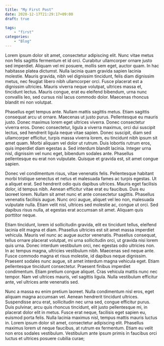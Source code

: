 ```yaml
---
title: "My First Post"
date: 2020-12-17T21:29:17+09:00
draft: true

tags: 
    - "first"
categories: 
    - "Blog"
---
```


Lorem ipsum dolor sit amet, consectetur adipiscing elit. Nunc vitae metus non felis sagittis fermentum et id orci. Curabitur ullamcorper ornare justo sed imperdiet. Aliquam vel mi posuere, mollis sem eget, auctor quam. In hac habitasse platea dictumst. Nulla lacinia quam gravida sapien lacinia molestie. Mauris gravida, nibh vel dignissim tincidunt, felis diam dignissim metus, nec feugiat libero nibh ullamcorper orci. Fusce placerat est a dignissim ultricies. Mauris viverra neque volutpat, ultrices massa et, tincidunt lectus. Mauris congue, erat eu eleifend bibendum, urna nunc convallis leo, sed cursus nisl lacus commodo dolor. Maecenas rhoncus blandit mi non volutpat.

Phasellus eget tempus ante. Nullam mattis sagittis metus. Etiam sagittis consequat arcu ut ornare. Maecenas ut justo purus. Pellentesque eu mauris justo. Donec maximus lorem eget ultrices viverra. Donec consectetur viverra eros. Donec consectetur, ligula a viverra maximus, orci dui suscipit lectus, sed hendrerit ligula neque vitae sapien. Donec suscipit, diam sed ullamcorper efficitur, turpis massa viverra lorem, eu tincidunt nibh ipsum sit amet quam. Morbi aliquam vel dolor ut rutrum. Duis lobortis rutrum eros, quis imperdiet diam egestas a. Sed interdum blandit lacinia. Integer urna nisl, dignissim vel nunc eget, bibendum sodales ante. Phasellus pellentesque eu erat non vulputate. Quisque et gravida est, sit amet congue sapien.

Donec vel condimentum risus, vitae venenatis felis. Pellentesque habitant morbi tristique senectus et netus et malesuada fames ac turpis egestas. Ut a aliquet erat. Sed hendrerit odio quis dapibus ultrices. Mauris eget facilisis dolor, id tempus nibh. Aenean efficitur vitae erat eu faucibus. Duis eu laoreet lorem. Nullam sit amet nunc et ante consectetur sagittis. Phasellus venenatis facilisis augue. Nunc orci augue, aliquet vel leo non, malesuada vulputate nulla. Etiam velit nisl, ultrices sed molestie ac, congue ut orci. Sed dapibus risus nulla, at egestas erat accumsan sit amet. Aliquam quis porttitor neque.

Etiam tincidunt, lorem id sollicitudin gravida, elit ex tincidunt tellus, eleifend lacinia elit magna et diam. Phasellus ultricies est sit amet massa imperdiet vehicula. Mauris vel nunc ac augue auctor venenatis. Phasellus consequat, tellus ornare placerat volutpat, mi urna sollicitudin orci, ut gravida nisi lorem quis urna. Donec interdum vestibulum orci, nec egestas odio ultricies non. In ac tempus magna, ultricies vestibulum nibh. Maecenas sed neque ante. Fusce commodo magna et risus molestie, id dapibus neque dignissim. Praesent sodales nunc augue, sit amet interdum magna vehicula eget. Etiam pellentesque tincidunt consectetur. Praesent finibus imperdiet condimentum. Etiam pretium congue aliquet. Cras vehicula mattis nunc nec tempor. Nam vel ultrices mauris, vel sagittis ligula. Nulla vestibulum efficitur ante, vel ultrices ante venenatis sed.

Nunc a massa eu enim pretium laoreet. Nulla condimentum nisl eros, eget aliquam magna accumsan vel. Aenean hendrerit tincidunt ultrices. Suspendisse arcu erat, sollicitudin nec urna sed, congue efficitur purus. Duis pulvinar, arcu quis rhoncus tincidunt, elit justo pellentesque mi, in placerat dolor elit in metus. Fusce erat neque, facilisis eget sapien eu, euismod porta felis. Nulla lacinia maximus nisl, tempus mattis mauris luctus in. Lorem ipsum dolor sit amet, consectetur adipiscing elit. Phasellus maximus lorem ut neque faucibus, at rutrum ex fermentum. Etiam eu velit non eros sodales vestibulum. Vestibulum ante ipsum primis in faucibus orci luctus et ultrices posuere cubilia curae; 

